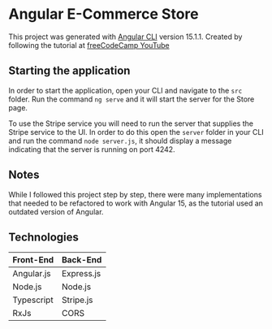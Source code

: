 # Angular E-Commerce Store

This project was generated with [Angular CLI](https://github.com/angular/angular-cli) version 15.1.1.
Created by following the tutorial at [freeCodeCamp YouTube](https://www.youtube.com/watch?v=Kbauf9IgsC4)

## Starting the application

In order to start the application, open your CLI and navigate to the ```src``` folder. Run the command ```ng serve``` and it will start the server for the Store page.

To use the Stripe service you will need to run the server that supplies the Stripe service to the UI. In order to do this open the ```server``` folder in your CLI and run the command ```node server.js```, it should display a message indicating that the server is running on port 4242.

## Notes

While I followed this project step by step, there were many implementations that needed to be refactored to work with Angular 15, as the tutorial used an outdated version of Angular. 

## Technologies

| Front-End   | Back-End   |
|:------------|:-----------|
| Angular.js  | Express.js |
| Node.js     | Node.js    |
| Typescript  | Stripe.js  |
| RxJs        | CORS       |


